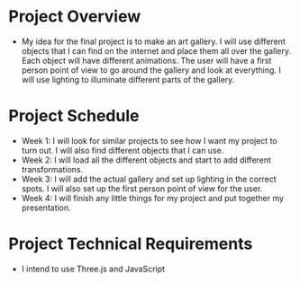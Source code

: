 # Project Overview 
  - My idea for the final project is to make an art gallery. I will use different objects that I can find on the internet and place them all over the gallery. Each object will have different animations. The user will have a first person point of view to go around the gallery and look at everything. I will use lighting to illuminate different parts of the gallery.

# Project Schedule
  - Week 1: I will look for similar projects to see how I want my project to turn out. I will also find different objects that I can use.
  - Week 2: I will load all the different objects and start to add different transformations.  
  - Week 3: I will add the actual gallery and set up lighting in the correct spots. I will also set up the first person point of view for the user.
  - Week 4: I will finish any little things for my project and put together my presentation. 

# Project Technical Requirements  
  - I intend to use Three.js and JavaScript
